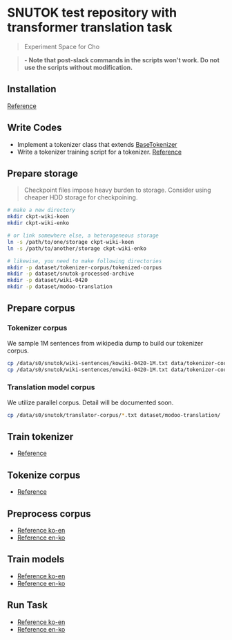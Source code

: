 # SNUTOK test repository with transformer translation task

> Experiment Space for Cho

> **- Note that post-slack commands in the scripts won't work. Do not use the scripts without modification.**

## Installation

[Reference](Thundr-README.md)

## Write Codes

+ Implement a tokenizer class that extends [BaseTokenizer](tokenizer/base.py)
+ Write a tokenizer training script for a tokenizer. [Reference](scripts/build_char_vocab.py)

## Prepare storage

> Checkpoint files impose heavy burden to storage. Consider using cheaper HDD storage for checkpoining.

```bash
# make a new directory
mkdir ckpt-wiki-koen
mkdir ckpt-wiki-enko

# or link somewhere else, a heterogeneous storage
ln -s /path/to/one/storage ckpt-wiki-koen
ln -s /path/to/another/storage ckpt-wiki-enko

# likewise, you need to make following directories
mkdir -p dataset/tokenizer-corpus/tokenized-corpus
mkdir -p dataset/snutok-processed-archive
mkdir -p dataset/wiki-0420
mkdir -p dataset/modoo-translation
```

## Prepare corpus

### Tokenizer corpus

We sample 1M sentences from wikipedia dump to build our tokenizer corpus.

```bash
cp /data/s0/snutok/wiki-sentences/kowiki-0420-1M.txt data/tokenizer-corpus
cp /data/s0/snutok/wiki-sentences/enwiki-0420-1M.txt data/tokenizer-corpus
```

### Translation model corpus

We utilize parallel corpus. Detail will be documented soon.

```bash
cp /data/s0/snutok/translator-corpus/*.txt dataset/modoo-translation/
```

>

## Train tokenizer

+ [Reference](cho-scripts/train-wiki-tokenizer.sh)

## Tokenize corpus

+ [Reference](generate_tokenized_sentences.py)

## Preprocess corpus

+ [Reference ko-en](cho-scripts/preprocess-wiki-koen.sh)
+ [Reference en-ko](cho-scripts/preprocess-wiki-enko.sh)

## Train models

+ [Reference ko-en](cho-scripts/train-wiki-koen.sh)
+ [Reference en-ko](cho-scripts/train-wiki-enko.sh)

## Run Task

+ [Reference ko-en](cho-scripts/task-wiki-koen.sh)
+ [Reference en-ko](cho-scripts/task-wiki-enko.sh)
